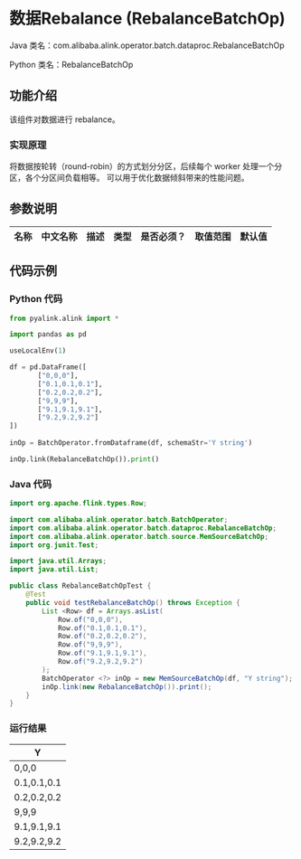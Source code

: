 # 数据Rebalance (RebalanceBatchOp)
Java 类名：com.alibaba.alink.operator.batch.dataproc.RebalanceBatchOp

Python 类名：RebalanceBatchOp


## 功能介绍
该组件对数据进行 rebalance。

### 实现原理

将数据按轮转（round-robin）的方式划分分区，后续每个 worker 处理一个分区，各个分区间负载相等。 
可以用于优化数据倾斜带来的性能问题。

## 参数说明

| 名称 | 中文名称 | 描述 | 类型 | 是否必须？ | 取值范围 | 默认值 |
| --- | --- | --- | --- | --- | --- | --- |



## 代码示例
### Python 代码
```python
from pyalink.alink import *

import pandas as pd

useLocalEnv(1)

df = pd.DataFrame([
       ["0,0,0"],
       ["0.1,0.1,0.1"],
       ["0.2,0.2,0.2"],
       ["9,9,9"],
       ["9.1,9.1,9.1"],
       ["9.2,9.2,9.2"]
])
     
inOp = BatchOperator.fromDataframe(df, schemaStr='Y string')

inOp.link(RebalanceBatchOp()).print()

```
### Java 代码
```java
import org.apache.flink.types.Row;

import com.alibaba.alink.operator.batch.BatchOperator;
import com.alibaba.alink.operator.batch.dataproc.RebalanceBatchOp;
import com.alibaba.alink.operator.batch.source.MemSourceBatchOp;
import org.junit.Test;

import java.util.Arrays;
import java.util.List;

public class RebalanceBatchOpTest {
	@Test
	public void testRebalanceBatchOp() throws Exception {
		List <Row> df = Arrays.asList(
			Row.of("0,0,0"),
			Row.of("0.1,0.1,0.1"),
			Row.of("0.2,0.2,0.2"),
			Row.of("9,9,9"),
			Row.of("9.1,9.1,9.1"),
			Row.of("9.2,9.2,9.2")
		);
		BatchOperator <?> inOp = new MemSourceBatchOp(df, "Y string");
		inOp.link(new RebalanceBatchOp()).print();
	}
}
```

### 运行结果


|Y
|---
|0,0,0
|0.1,0.1,0.1
|0.2,0.2,0.2
|9,9,9
|9.1,9.1,9.1
|9.2,9.2,9.2
